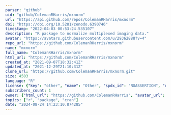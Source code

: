 ```yaml
---
parser: "github"
uid: "github/ColemanRHarris/mxnorm"
url: "https://api.github.com/repos/ColemanRHarris/mxnorm"
doi: "https://doi.org/10.5281/zenodo.6390746"
timestamp: "2022-04-03 00:53:24.535107"
description: "R package to normalize multiplexed imaging data."
avatar: "https://avatars.githubusercontent.com/u/29362888?v=4"
repo_url: "https://github.com/ColemanRHarris/mxnorm"
name: "mxnorm"
full_name: "ColemanRHarris/mxnorm"
html_url: "https://github.com/ColemanRHarris/mxnorm"
created_at: "2021-09-07T18:32:41Z"
updated_at: "2021-12-29T21:10:31Z"
clone_url: "https://github.com/ColemanRHarris/mxnorm.git"
size: 4503
language: "R"
license: {"key": "other", "name": "Other", "spdx_id": "NOASSERTION", "url": null, "node_id": "MDc6TGljZW5zZTA="}
subscribers_count: 1
owner: {"html_url": "https://github.com/ColemanRHarris", "avatar_url": "https://avatars.githubusercontent.com/u/29362888?v=4", "login": "ColemanRHarris", "type": "User"}
topics: ["r", "package", "cran"]
date: "2024-08-24 14:23:10.874285"
---
```

